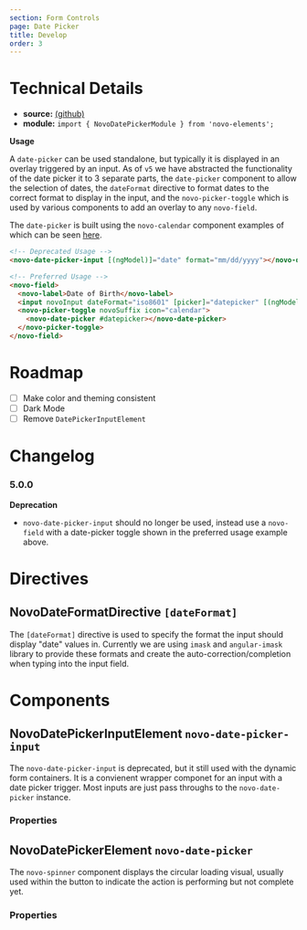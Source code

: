 ```yaml
---
section: Form Controls
page: Date Picker
title: Develop
order: 3
---
```


# Technical Details

- **source:** [(github)](https://github.com/bullhorn/novo-elements/blob/master/projects/novo-elements/src/elements/date-picker)
- **module:** `import { NovoDatePickerModule } from 'novo-elements';`

**Usage**

A `date-picker` can be used standalone, but typically it is displayed in an overlay triggered by an input. As of `v5` we have abstracted the functionality of the date picker it to 3 separate parts, the `date-picker` component to allow the selection of dates, the `dateFormat` directive to format dates to the correct format to display in the input, and the `novo-picker-toggle` which is used by various components to add an overlay to any `novo-field`.

The `date-picker` is built using the `novo-calendar` component examples of which can be seen [here](/components/calendar).

```html
<!-- Deprecated Usage -->
<novo-date-picker-input [(ngModel)]="date" format="mm/dd/yyyy"></novo-date-picker-input>
```

```html
<!-- Preferred Usage -->
<novo-field>
  <novo-label>Date of Birth</novo-label>
  <input novoInput dateFormat="iso8601" [picker]="datepicker" [(ngModel)]="date" />
  <novo-picker-toggle novoSuffix icon="calendar">
    <novo-date-picker #datepicker></novo-date-picker>
  </novo-picker-toggle>
</novo-field>
```

# Roadmap

- [ ] Make color and theming consistent
- [ ] Dark Mode
- [ ] Remove `DatePickerInputElement`

# Changelog

### 5.0.0

**Deprecation**

- `novo-date-picker-input` should no longer be used, instead use a `novo-field` with a date-picker toggle shown in the preferred usage example above.

# Directives

## NovoDateFormatDirective `[dateFormat]`

The `[dateFormat]` directive is used to specify the format the input should display "date" values in. Currently we are using `imask` and `angular-imask` library to provide these formats and create the auto-correction/completion when typing into the input field.

# Components

## NovoDatePickerInputElement `novo-date-picker-input`

The `novo-date-picker-input` is deprecated, but it still used with the dynamic form containers. It is a convienent wrapper componet for an input with a date picker trigger. Most inputs are just pass throughs to the `novo-date-picker` instance.

### Properties

<props-table component="NovoDatePickerInputElement"></props-table>

## NovoDatePickerElement `novo-date-picker`

The `novo-spinner` component displays the circular loading visual, usually used within the button to indicate the action is performing but not complete yet.

### Properties

<props-table component="NovoDatePickerElement"></props-table>
